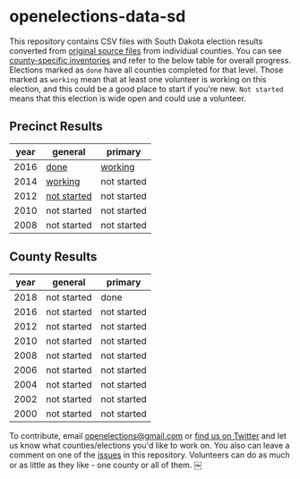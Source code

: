 openelections-data-sd
=====================

This repository contains CSV files with South Dakota election results converted from [original source files](https://github.com/openelections/openelections-sources-sd) from individual counties. You can see [county-specific inventories](https://github.com/openelections/openelections-data-sd/blob/master/county_matrix.csv) and refer to the below table for overall progress. Elections marked as `done` have all counties completed for that level. Those marked as `working` mean that at least one volunteer is working on this election, and this could be a good place to start if you're new. `Not started` means that this election is wide open and could use a volunteer.

## Precinct Results

| year  | general  | primary  |
|---|---|---|
| 2016  | [done](https://github.com/openelections/openelections-data-sd/blob/master/2016/20161108__sd__general__precinct.csv)  |  [working](https://github.com/openelections/openelections-data-sd/issues/3) |
| 2014 |  [working](https://github.com/openelections/openelections-data-sd/issues/7) | not started |
| 2012 | [not started](https://github.com/openelections/openelections-data-sd/issues/8) | not started |
| 2010 | not started | not started |
| 2008 | not started | not started |


## County Results

| year  | general  | primary  |
|---|---|---|
| 2018 |  not started | done |
| 2016 |  not started | not started |
| 2012 | not started | not started |
| 2010 | not started | not started |
| 2008 | not started | not started |
| 2006 |  not started | not started |
| 2004 | not started | not started |
| 2002 | not started | not started |
| 2000 | not started | not started |


To contribute, email openelections@gmail.com or [find us on Twitter](https://twitter.com/openelex) and let us know what counties/elections you'd like to work on. You also can leave a comment on one of the [issues](https://github.com/openelections/openelections-data-sd/issues) in this repository. Volunteers can do as much or as little as they like - one county or all of them.
￼
